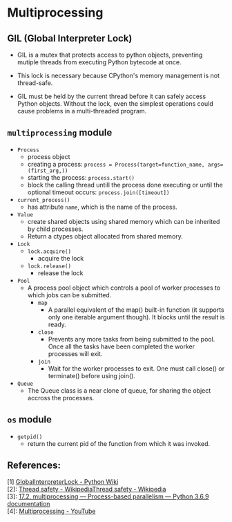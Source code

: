 # Multiprocessing

## GIL (Global Interpreter Lock)

- GIL is a mutex that protects access to python objects, preventing mutiple threads from executing Python bytecode at once.

- This lock is necessary because CPython's memory management is not thread-safe.

- GIL must be held by the current thread before it can safely access Python objects. Without the lock, even the simplest operations could cause problems in a multi-threaded program.

## `multiprocessing` module

- `Process`
    - process object
    - creating a process: `process = Process(target=function_name, args=(first_arg,))`
    - starting the process: `process.start()`
    - block the calling thread untill the process done executing or  until the optional timeout occurs: `process.join([timeout])`
- `current_process()`
    - has attribute `name`, which is the name of the process.
- `Value`
    - create shared objects using shared memory which can be inherited by child processes.
    - Return a ctypes object allocated from shared memory.
- `Lock`
    - `lock.acquire()`
        - acquire the lock
    - `lock.release()`
        - release the lock
- `Pool`
    - A process pool object which controls a pool of worker processes to which jobs can be submitted.
        - `map`
            - A parallel equivalent of the map() built-in function (it supports only one iterable argument though). It blocks until the result is ready.
        - `close`
            - Prevents any more tasks from being submitted to the pool. Once all the tasks have been completed the worker processes will exit.
        - `join`
            - Wait for the worker processes to exit. One must call close() or terminate() before using join().
- `Queue`
    - The Queue class is a near clone of queue, for sharing the object accross the processes.

## `os` module

- `getpid()`
    - return the current pid of the function from which it was invoked.

## References:
[1] [GlobalInterpreterLock - Python Wiki](https://wiki.python.org/moin/GlobalInterpreterLock)  
[2]: [Thread safety - WikipediaThread safety - Wikipedia](https://en.wikipedia.org/wiki/Thread_safety)  
[3]: [17.2. multiprocessing — Process-based parallelism — Python 3.6.9 documentation](https://docs.python.org/3.6/library/multiprocessing.html)  
[4]: [Multiprocessing - YouTube](https://www.youtube.com/playlist?list=PL5tcWHG-UPH3SX16DI6EP1FlEibgxkg_6)
